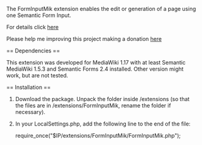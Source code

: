 The FormInputMik extension enables the edit or generation of a page using 
one Semantic Form Input.

For details click [here](https://www.mediawiki.org/Extension:FormInputMik) 

Please help me improving this project making a donation [here](https://www.paypal.com/cgi-bin/webscr?cmd=_s-xclick&hosted_button_id=UBX4YGMGGWHEN)

== Dependencies ==

This extension was developed for MediaWiki 1.17 with at least Semantic
MediaWiki 1.5.3 and Semantic Forms 2.4 installed. Other version might work, but
are not tested.

== Installation ==

1. Download the package. Unpack the folder inside /extensions (so that the files
   are in /extensions/FormInputMik, rename the folder if necessary).

2. In your LocalSettings.php, add the following line to the end of the file:

   require_once("$IP/extensions/FormInputMik/FormInputMik.php");

